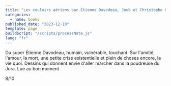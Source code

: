 ```yaml
---
title: "Les couloirs aériens par Étienne Davodeau, Joub et Christophe Hermenier"
categories:
  - name: books
published_date: "2023-12-10"
template: page
buildScript: "/scripts/processNote.js"
lang: "fr"
---
```


Du super Étienne Davodeau, humain, vulnérable, touchant. Sur l'amitié, l'amour, la mort, une petite crise existentielle et plein de choses encore, la vie quoi. Dessins qui donnent envie d'aller marcher dans la poudreuse du Jura. Lue au bon moment

8/10
